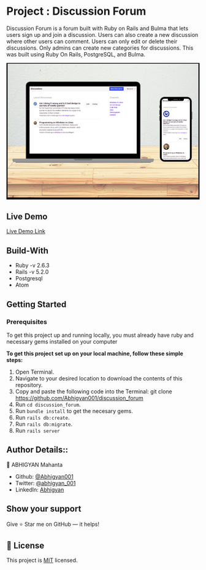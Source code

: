 # Project :  Discussion Forum
Discussion Forum is a forum built with Ruby on Rails and Bulma that lets users sign up and join a discussion. Users can also create a new discussion where other users can comment. Users can only edit or delete their discussions. Only admins can create new categories for discussions. This was built using Ruby On Rails, PostgreSQL, and Bulma.

![screenshot](./img/ss3.png)

## Live Demo

[Live Demo Link](https://rails-discussion-forum.herokuapp.com/)

## Build-With

- Ruby -v 2.6.3
- Rails -v 5.2.0
- Postgresql
- Atom

## Getting Started

### Prerequisites

To get this project up and running locally, you must already have ruby and necessary gems installed on your computer

**To get this project set up on your local machine, follow these simple steps:**

1. Open Terminal.
2. Navigate to your desired location to download the contents of this repository.
3. Copy and paste the following code into the Terminal: git clone https://github.com/Abhigyan001/discussion_forum
4. Run ```cd discussion_forum```.
5. Run ```bundle install``` to get the necesary gems.
6. Run `rails db:create`.
6. Run `rails db:migrate`.
7. Run `rails server`


## Author Details::

👤 ABHIGYAN Mahanta

- Github: [@Abhigyan001](https://github.com/Abhigyan001)
- Twitter: [@abhigyan_001](https://twitter.com/abhigyan_001)
- LinkedIn: [Abhigyan](https://www.linkedin.com/in/abhigyanmahanta/)

## Show your support

Give ⭐ Star me on GitHub — it helps!

## 📝 License

This project is [MIT](lic.url) licensed.
